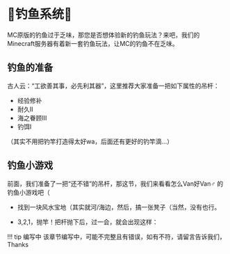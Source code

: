 # 🎣钓鱼系统🎣

MC原版的钓鱼过于乏味，那您是否想体验新的钓鱼玩法？来吧，我们的Minecraft服务器有着新一套钓鱼玩法，让MC的钓鱼不在乏味。

## 钓鱼的准备

古人云：“工欲善其事，必先利其器”，这里推荐大家准备一把如下属性的吊杆：
                
- 经验修补
- 耐久II
- 海之眷顾III
- 钓饵I

（其实不用把钓竿打造得太好wa，后面还有更好的钓竿滴...）

## 钓鱼小游戏

前面，我们准备了一把“还不错”的吊杆，那这节，我们来看看怎么Van好Van♂ 的钓鱼小游戏吧（ 

- 找到一块风水宝地（其实就河/海边，然后，搞一张凳子（当然，没有也行。

- 3,2,1，抛竿！把杆抛下后，过一会，就会出现这样：

!!! tip 编写中
    该章节编写中，可能不完整且有错误，如有不符，请留言告诉我们，Thanks 